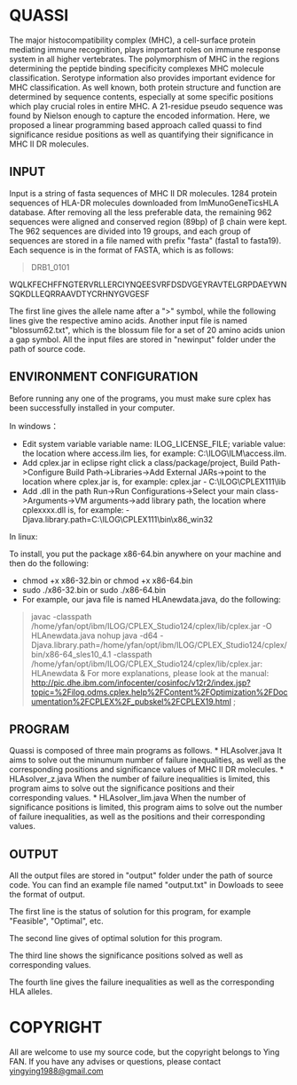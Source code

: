 # QUASSI #
The major histocompatibility complex (MHC), a cell-surface protein
mediating immune recognition, plays important roles on immune
response system in all higher vertebrates. The polymorphism of MHC
in the regions determining the peptide binding specificity complexes
MHC molecule classification. Serotype information also provides
important evidence for MHC classification. As well known, both
protein structure and function are determined by sequence contents,
especially at some specific positions which play crucial roles in
entire MHC. A 21-residue pseudo sequence was found by Nielson enough
to capture the encoded information. Here, we proposed a linear
programming based approach called quassi to find significance residue positions as
well as quantifying their significance in MHC II DR molecules.
## INPUT ##
Input is a string of fasta sequences of MHC II DR molecules. 1284 protein sequences of HLA-DR molecules downloaded from
ImMunoGeneTicsHLA database. After removing all the less
preferable data, the remaining 962 sequences were aligned and conserved region (89bp) of β chain were kept. The 962 sequences are divided into 19 groups, and each group of sequences are stored in a file named with prefix "fasta" (fasta1 to fasta19). Each sequence is in the format of FASTA, which is as follows:

>DRB1\_0101

WQLKFECHFFNGTERVRLLERCIYNQEESVRFDSDVGEYRAVTELGRPDAEYWNSQKDLLEQRRAAVDTYCRHNYGVGESF

The first line gives the allele name after a ">" symbol, while the following lines give the respective amino acids.
Another input file is named "blossum62.txt", which is the blossum file for a set of 20 amino acids union a gap symbol. All the input files are stored in "newinput" folder under the path of source code.
## ENVIRONMENT CONFIGURATION ##
Before running any one of the programs, you must make sure cplex has been successfully installed in your computer.

In windows：
  * Edit system variable
variable name: ILOG\_LICENSE\_FILE;
variable value: the location where access.ilm lies, for example: C:\ILOG\ILM\access.ilm.
  * Add cplex.jar in eclipse
right click a class/package/project, Build Path->Configure Build Path->Libraries->Add External JARs->point to the location where cplex.jar is, for example: cplex.jar - C:\ILOG\CPLEX111\lib
  * Add .dll in the path
Run->Run Configurations->Select your main class->Arguments->VM arguments->add library path, the location where cplexxxx.dll is, for example: -Djava.library.path=C:\ILOG\CPLEX111\bin\x86\_win32

In linux:

To install, you put the package x86-64.bin anywhere on your machine and then do the following:
  * chmod +x x86-32.bin or chmod +x x86-64.bin
  * sudo ./x86-32.bin or sudo ./x86-64.bin
  * For example, our java file is named HLAnewdata.java, do the following:
> javac -classpath /home/yfan/opt/ibm/ILOG/CPLEX\_Studio124/cplex/lib/cplex.jar -O HLAnewdata.java
> nohup java -d64 -Djava.library.path=/home/yfan/opt/ibm/ILOG/CPLEX\_Studio124/cplex/bin/x86-64\_sles10\_4.1 -classpath /home/yfan/opt/ibm/ILOG/CPLEX\_Studio124/cplex/lib/cplex.jar: HLAnewdata  &
For more explanations, please look at the manual:
http://pic.dhe.ibm.com/infocenter/cosinfoc/v12r2/index.jsp?topic=%2Filog.odms.cplex.help%2FContent%2FOptimization%2FDocumentation%2FCPLEX%2F_pubskel%2FCPLEX19.html ;
## PROGRAM ##
Quassi is composed of three main programs as follows.
    * HLAsolver.java
It aims to solve out the minumum number of failure inequalities, as well as the corresponding positions and significance values of MHC II DR molecules.
    * HLAsolver\_z.java
When the number of failure inequalities is limited, this program aims to solve out the significance positions and their corresponding values.
    * HLAsolver\_lim.java
When the number of significance positions is limited, this program aims to solve out the number of failure inequalities, as well as the positions and their corresponding values.
## OUTPUT ##
All the output files are stored in "output" folder under the path of source code. You can find an example file named "output.txt" in Dowloads to seee the format of output.

The first line is the status of solution for this program, for example "Feasible", "Optimal", etc.

The second line gives of optimal solution for this program.

The third line shows the significance positions solved as well as corresponding values.

The fourth line gives the failure inequalities as well as the corresponding HLA alleles.

# COPYRIGHT #
All are welcome to use my source code, but the copyright belongs to Ying FAN. If you have any advises or questions, please contact yingying1988@gmail.com